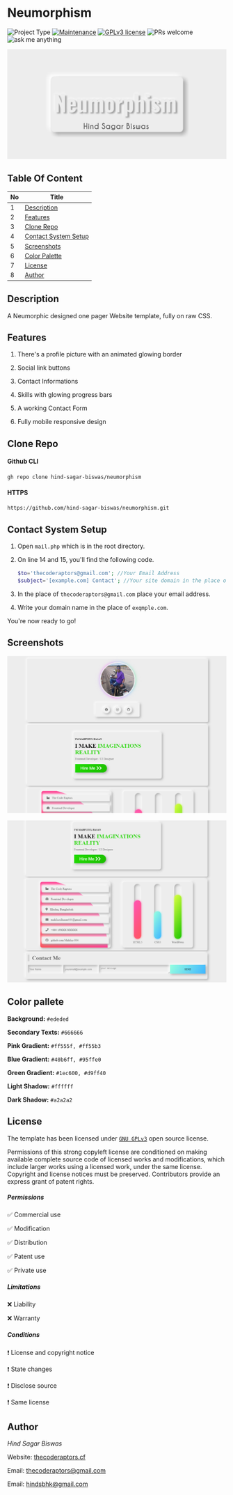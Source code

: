 # Neumorphism

![Project Type](https://img.shields.io/badge/type-website%20template-blue)
[![Maintenance](https://img.shields.io/badge/Maintained%3F-yes-green.svg)](https://github.com/hind-sagar-biswas/neumorphism)
[![GPLv3 license](https://img.shields.io/badge/License-GPLv3-blue.svg)](https://github.com/hind-sagar-biswas/neumorphism/blob/main/LICENSE)
![PRs welcome](https://img.shields.io/badge/PRs-welcome-orange)
![ask me anything](https://img.shields.io/badge/Ask%20me-anything-green)

![Neumorphism by Hind](https://github.com/hind-sagar-biswas/neumorphism/blob/main/img/neumorphism.png)

## Table Of Content

No|Title
----|----
1|[Description](https://github.com/hind-sagar-biswas/neumorphism#Description)
2|[Features](https://github.com/hind-sagar-biswas/neumorphism#Features)
3|[Clone Repo](https://github.com/hind-sagar-biswas/neumorphism#clone-repo)
4|[Contact System Setup](https://github.com/hind-sagar-biswas/neumorphism#contact-system-setup)
5|[Screenshots](https://github.com/hind-sagar-biswas/neumorphism#Screenshots)
6|[Color Palette](https://github.com/hind-sagar-biswas/neumorphism#color-pallete)
7|[License](https://github.com/hind-sagar-biswas/neumorphism#License)
8|[Author](https://github.com/hind-sagar-biswas/neumorphism#Author)

## Description

A Neumorphic designed one pager Website template, fully on raw CSS.

## Features

1. There's a profile picture with an animated glowing border

1. Social link buttons

1. Contact Informations

1. Skills with glowing progress bars

1. A working Contact Form

1. Fully mobile responsive design

## Clone Repo

#### Github CLI

```
gh repo clone hind-sagar-biswas/neumorphism
```

#### HTTPS

```
https://github.com/hind-sagar-biswas/neumorphism.git
```

## Contact System Setup

1. Open `mail.php` which is in the root directory.

1. On line 14 and 15, you'll find the following code.
    ```php
    $to='thecoderaptors@gmail.com'; //Your Email Address
    $subject='[example.com] Contact'; //Your site domain in the place of example.com
    ```

1. In the place of `thecoderaptors@gmail.com` place your email address.

1. Write your domain name in the place of `exqmple.com`.

You're now ready to go!

## Screenshots
![Screenshot 1](https://github.com/MAHFUZ-004/neumorphism/blob/main/img/n01.png)

![Screenshot 2](https://github.com/MAHFUZ-004/neumorphism/blob/main/img/n02.png)

## Color pallete

**Background:** `#ededed`

**Secondary Texts:** `#666666`

**Pink Gradient:** `#ff555f, #ff55b3`

**Blue Gradient:** `#40b6ff, #95ffe0`

**Green Gradient:** `#1ec600, #d9ff40`

**Light Shadow:** `#ffffff`

**Dark Shadow:** `#a2a2a2`

## License

The template has been licensed under [`GNU GPLv3`](https://github.com/hind-sagar-biswas/neumorphism/blob/main/LICENSE) open source license.

Permissions of this strong copyleft license are conditioned on making available complete source code of licensed works and modifications, which include larger works using a licensed work, under the same license. Copyright and license notices must be preserved. Contributors provide an express grant of patent rights.

##### Permissions

:white_check_mark: Commercial use

:white_check_mark: Modification

:white_check_mark: Distribution

:white_check_mark: Patent use

:white_check_mark: Private use

##### Limitations

:x: Liability

:x: Warranty

##### Conditions

:exclamation: License and copyright notice

:exclamation: State changes

:exclamation: Disclose source

:exclamation: Same license

## Author

_Hind Sagar Biswas_

Website: [thecoderaptors.cf](https://thecoderaptors.cd/)

Email: thecoderaptors@gmail.com

Email: hindsbhk@gmail.com
